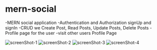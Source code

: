 # mern-social

-MERN social application
-Authentication and Authorization signUp and signIn 
-CRUD we Create Post, Read Posts, Update Posts, Delete Posts
-Profile page for the user 
-visit other users Profile Page

![screenShot-1](https://github.com/nasrimhdn/mern-social/blob/main/readMe/Screenshot%202023-08-22%20at%2011.38.18%20AM.png)
![screenShot-2](https://github.com/nasrimhdn/mern-social/blob/main/readMe/Screenshot%202023-08-22%20at%2011.38.49%20AM.png)
![screenShot-3](https://github.com/nasrimhdn/mern-social/blob/main/readMe/Screenshot%202023-08-22%20at%2011.38.55%20AM.png)
![screenShot-4](https://github.com/nasrimhdn/mern-social/blob/main/readMe/Screenshot%202023-08-22%20at%2011.39.02%20AM.png)

